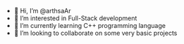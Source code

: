 - 👋 Hi, I’m @arthsaAr
- 👀 I’m interested in Full-Stack development
- 🌱 I’m currently learning C++ programming language
- 💞️ I’m looking to collaborate on some very basic projects

<!---
arthsaAr/arthsaAr is a ✨ special ✨ repository because its `README.md` (this file) appears on your GitHub profile.
You can click the Preview link to take a look at your changes.
--->

